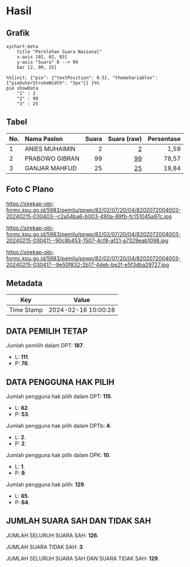 # Hasil

## Grafik

```mermaid
xychart-beta
    title "Perolehan Suara Nasional"
    x-axis [01, 02, 03]
    y-axis "Suara" 0 --> 99
    bar [2, 99, 25]
```

```mermaid
%%{init: {"pie": {"textPosition": 0.5}, "themeVariables": {"pieOuterStrokeWidth": "5px"}} }%%
pie showData
    "1" : 2
    "2" : 99
    "3" : 25
```

## Tabel

| No. | Nama Paslon    | Suara | Suara (raw) | Persentase |
|:--- |:-------------- | -----:| -----------:| ----------:|
| 1   | ANIES MUHAIMIN | 2     | [2][p-1]    | 1,59       |
| 2   | PRABOWO GIBRAN | 99    | [99][p-2]   | 78,57      |
| 3   | GANJAR MAHFUD  | 25    | [25][p-3]   | 19,84      |


[p-1]: https://github.com/gigit-pemilu/pemilu-2024/blob/main/pilpres/hitung-suara/sub/82-maluku-utara/sub/02-halmahera-tengah/sub/07-weda-tengah/sub/2004-kobe/sub/003-tps/sub/paslon-1.txt
[p-2]: https://github.com/gigit-pemilu/pemilu-2024/blob/main/pilpres/hitung-suara/sub/82-maluku-utara/sub/02-halmahera-tengah/sub/07-weda-tengah/sub/2004-kobe/sub/003-tps/sub/paslon-2.txt
[p-3]: https://github.com/gigit-pemilu/pemilu-2024/blob/main/pilpres/hitung-suara/sub/82-maluku-utara/sub/02-halmahera-tengah/sub/07-weda-tengah/sub/2004-kobe/sub/003-tps/sub/paslon-3.txt

## Foto C Plano

https://sirekap-obj-formc.kpu.go.id/5983/pemilu/ppwp/82/02/07/20/04/8202072004003-20240215-030403--c2a54ba6-b003-490a-89fb-fc151045a97c.jpg

https://sirekap-obj-formc.kpu.go.id/5983/pemilu/ppwp/82/02/07/20/04/8202072004003-20240215-030411--90c8b453-1507-4cf8-af21-a7329eab1098.jpg

https://sirekap-obj-formc.kpu.go.id/5983/pemilu/ppwp/82/02/07/20/04/8202072004003-20240215-030417--9e50f832-2b17-4deb-be2f-e5f3dba29727.jpg


## Metadata

| Key        | Value               |
| ---------- | ------------------- |
| Time Stamp | 2024-02-16 10:00:28 |


## DATA PEMILIH TETAP

Jumlah pemilih dalam DPT: **187**.
 * L: **111**.
 * P: **76**.

## DATA PENGGUNA HAK PILIH

Jumlah pengguna hak pilih dalam DPT: **115**.
 * L: **62**.
 * P: **53**.

Jumlah pengguna hak pilih dalam DPTb: **4**.
 * L: **2**.
 * P: **2**.

Jumlah pengguna hak pilih dalam DPK: **10**.
 * L: **1**.
 * P: **9**.

Jumlah pengguna hak pilih: **129**.
 * L: **65**.
 * P: **64**.

## JUMLAH SUARA SAH DAN TIDAK SAH

JUMLAH SELURUH SUARA SAH: **126**.

JUMLAH SUARA TIDAK SAH: **3**.

JUMLAH SELURUH SUARA SAH DAN SUARA TIDAK SAH: **129**.



